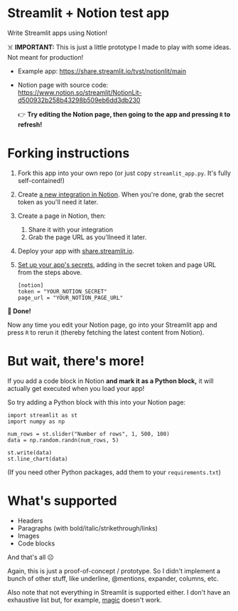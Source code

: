 # Streamlit + Notion test app

Write Streamlit apps using Notion!

☠️ **IMPORTANT:** This is just a little prototype I made to play with some ideas. Not meant for production!

* Example app: https://share.streamlit.io/tvst/notionlit/main
* Notion page with source code: https://www.notion.so/streamlit/NotionLit-d500932b258b43298b509eb6dd3db230

  👉 **Try editing the Notion page, then going to the app and pressing `R` to refresh!**

# Forking instructions

1. Fork this app into your own repo
   (or just copy `streamlit_app.py`. It's fully self-contained!)

1. Create [a new integration in Notion](https://www.notion.so/my-integrations).
   When you're done, grab the secret token as you'll need it later.

1. Create a page in Notion, then:
   1. Share it with your integration
   1. Grab the page URL as you'llneed it later.

1. Deploy your app with [share.streamlit.io](https://share.streamlit.io/).

1. [Set up your app's secrets](https://docs.streamlit.io/streamlit-cloud/get-started/deploy-an-app/connect-to-data-sources/secrets-management),
   adding in the secret token and page URL from the steps above.
   ```
   [notion]
   token = "YOUR_NOTION_SECRET"
   page_url = "YOUR_NOTION_PAGE_URL"
   ```

**🥳 Done!**

Now any time you edit your Notion page, go into your Streamlit app and press `R` to rerun it
(thereby fetching the latest content from Notion).


# But wait, there's more!

If you add a code block in Notion **and mark it as a Python block,** it will actually get executed
when you load your app!

So try adding a Python block with this into your Notion page:

```
import streamlit as st
import numpy as np

num_rows = st.slider("Number of rows", 1, 500, 100)
data = np.random.randn(num_rows, 5)

st.write(data)
st.line_chart(data)
```

(If you need other Python packages, add them to your `requirements.txt`)


# What's supported

* Headers
* Paragraphs (with bold/italic/strikethrough/links)
* Images
* Code blocks

And that's all ☹️

Again, this is just a proof-of-concept / prototype. So I didn't implement a bunch of other stuff,
like underline, @mentions, expander, columns, etc.

Also note that not everything in Streamlit is supported either. I
don't have an exhaustive list but, for example,
[magic](https://docs.streamlit.io/library/api-reference/write-magic/magic) doesn't work.
